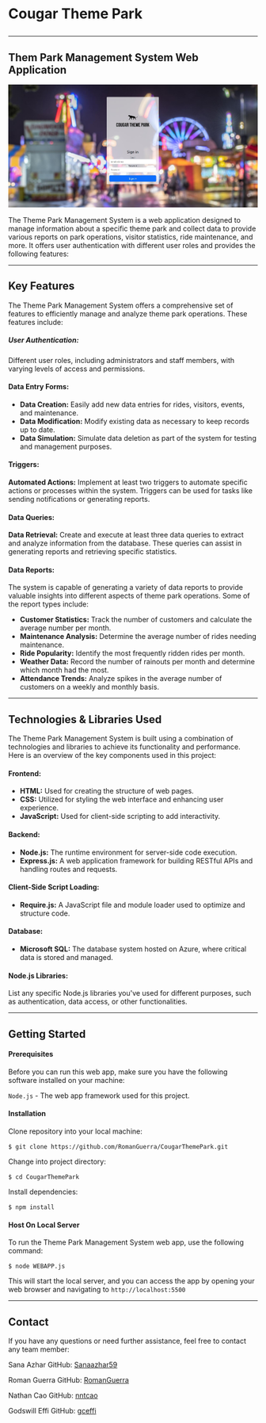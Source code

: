 # Cougar Theme Park<hr>

## Them Park Management System Web Application

![Sample App Image](./public/img/readme/index.jpg)

The Theme Park Management System is a web application designed to manage information about a specific theme park and collect data to provide various reports on park operations, visitor statistics, ride maintenance, and more. It offers user authentication with different user roles and provides the following features:
<hr>

## Key Features
The Theme Park Management System offers a comprehensive set of features to efficiently manage and analyze theme park operations. These features include:

##### User Authentication:
Different user roles, including administrators and staff members, with varying levels of access and permissions.

#### Data Entry Forms:
- **Data Creation:** Easily add new data entries for rides, visitors, events, and maintenance.
- **Data Modification:** Modify existing data as necessary to keep records up to date.
- **Data Simulation:** Simulate data deletion as part of the system for testing and management purposes.

#### Triggers:
**Automated Actions:** Implement at least two triggers to automate specific actions or processes within the system. Triggers can be used for tasks like sending notifications or generating reports.

#### Data Queries:
**Data Retrieval:** Create and execute at least three data queries to extract and analyze information from the database. These queries can assist in generating reports and retrieving specific statistics.

#### Data Reports:
The system is capable of generating a variety of data reports to provide valuable insights into different aspects of theme park operations. Some of the report types include:

- **Customer Statistics:** Track the number of customers and calculate the average number per month.
- **Maintenance Analysis:** Determine the average number of rides needing maintenance.
- **Ride Popularity:** Identify the most frequently ridden rides per month.
- **Weather Data:** Record the number of rainouts per month and determine which month had the most.
- **Attendance Trends:** Analyze spikes in the average number of customers on a weekly and monthly basis.
<hr>

## Technologies & Libraries Used
The Theme Park Management System is built using a combination of technologies and libraries to achieve its functionality and performance. Here is an overview of the key components used in this project:

#### Frontend:
- **HTML:** Used for creating the structure of web pages.
- **CSS:** Utilized for styling the web interface and enhancing user experience.
- **JavaScript:** Used for client-side scripting to add interactivity.
#### Backend:
- **Node.js:** The runtime environment for server-side code execution.
- **Express.js:** A web application framework for building RESTful APIs and handling routes and requests.
#### Client-Side Script Loading:
- **Require.js:** A JavaScript file and module loader used to optimize and structure code.
#### Database:
- **Microsoft SQL:** The database system hosted on Azure, where critical data is stored and managed.
#### Node.js Libraries:
List any specific Node.js libraries you've used for different purposes, such as authentication, data access, or other functionalities.
<hr>

## Getting Started

#### Prerequisites
Before you can run this web app, make sure you have the following software installed on your machine:

`Node.js` - The web app framework used for this project.

#### Installation
Clone repository into your local machine:
```
$ git clone https://github.com/RomanGuerra/CougarThemePark.git
```
Change into project directory:
```
$ cd CougarThemePark
```
Install dependencies:
```
$ npm install
```

#### Host On Local Server
To run the Theme Park Management System web app, use the following command:
```
$ node WEBAPP.js
```
This will start the local server, and you can access the app by opening your web browser and navigating to `http://localhost:5500`
<hr>

## Contact
If you have any questions or need further assistance, feel free to contact any team member:

Sana Azhar
GitHub: [Sanaazhar59](https://github.com/Sanaazhar59)

Roman Guerra
GitHub: [RomanGuerra](https://github.com/RomanGuerra)

Nathan Cao
GitHub: [nntcao](https://github.com/nntcao)

Godswill Effi
GitHub: [gceffi](https://github.com/gceffi)